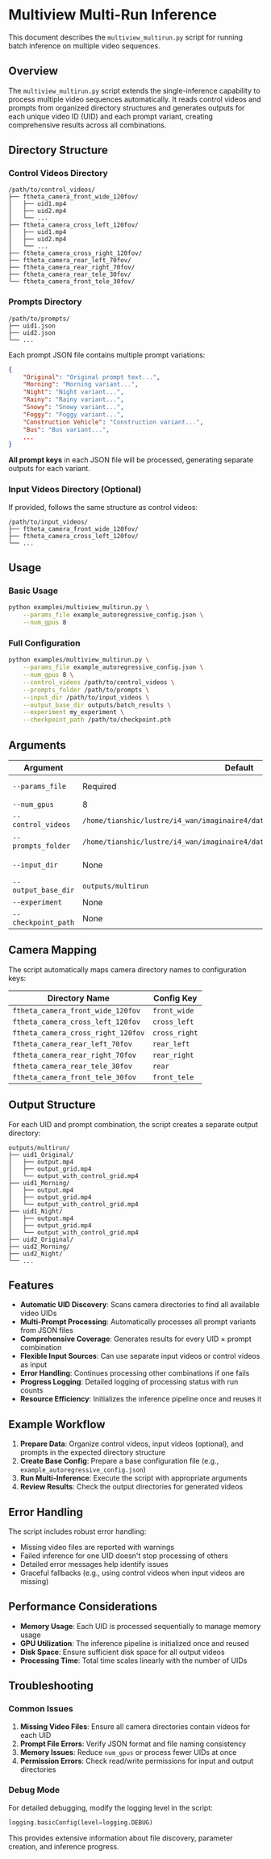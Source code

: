 # Multiview Multi-Run Inference

This document describes the `multiview_multirun.py` script for running batch inference on multiple video sequences.

## Overview

The `multiview_multirun.py` script extends the single-inference capability to process multiple video sequences automatically. It reads control videos and prompts from organized directory structures and generates outputs for each unique video ID (UID) and each prompt variant, creating comprehensive results across all combinations.

## Directory Structure

### Control Videos Directory
```
/path/to/control_videos/
├── ftheta_camera_front_wide_120fov/
│   ├── uid1.mp4
│   ├── uid2.mp4
│   └── ...
├── ftheta_camera_cross_left_120fov/
│   ├── uid1.mp4
│   ├── uid2.mp4
│   └── ...
├── ftheta_camera_cross_right_120fov/
├── ftheta_camera_rear_left_70fov/
├── ftheta_camera_rear_right_70fov/
├── ftheta_camera_rear_tele_30fov/
└── ftheta_camera_front_tele_30fov/
```

### Prompts Directory
```
/path/to/prompts/
├── uid1.json
├── uid2.json
└── ...
```

Each prompt JSON file contains multiple prompt variations:
```json
{
    "Original": "Original prompt text...",
    "Morning": "Morning variant...",
    "Night": "Night variant...",
    "Rainy": "Rainy variant...",
    "Snowy": "Snowy variant...",
    "Foggy": "Foggy variant...",
    "Construction Vehicle": "Construction variant...",
    "Bus": "Bus variant...",
    ...
}
```

**All prompt keys** in each JSON file will be processed, generating separate outputs for each variant.

### Input Videos Directory (Optional)
If provided, follows the same structure as control videos:
```
/path/to/input_videos/
├── ftheta_camera_front_wide_120fov/
├── ftheta_camera_cross_left_120fov/
└── ...
```

## Usage

### Basic Usage
```bash
python examples/multiview_multirun.py \
    --params_file example_autoregressive_config.json \
    --num_gpus 8
```

### Full Configuration
```bash
python examples/multiview_multirun.py \
    --params_file example_autoregressive_config.json \
    --num_gpus 8 \
    --control_videos /path/to/control_videos \
    --prompts_folder /path/to/prompts \
    --input_dir /path/to/input_videos \
    --output_base_dir outputs/batch_results \
    --experiment my_experiment \
    --checkpoint_path /path/to/checkpoint.pth
```

## Arguments

| Argument | Default | Description |
|----------|---------|-------------|
| `--params_file` | Required | Base configuration file (e.g., `example_autoregressive_config.json`) |
| `--num_gpus` | 8 | Number of GPUs to use for inference |
| `--control_videos` | `/home/tianshic/lustre/i4_wan/imaginaire4/data/world_scenario/v3_30fps_concat` | Directory containing control videos |
| `--prompts_folder` | `/home/tianshic/lustre/i4_wan/imaginaire4/data/prompt_rewrite/v3` | Directory containing prompt JSON files |
| `--input_dir` | None | Directory containing input videos (if None, uses control videos) |
| `--output_base_dir` | `outputs/multirun` | Base directory for all outputs |
| `--experiment` | None | Experiment name override |
| `--checkpoint_path` | None | Checkpoint path override |

## Camera Mapping

The script automatically maps camera directory names to configuration keys:

| Directory Name | Config Key |
|----------------|------------|
| `ftheta_camera_front_wide_120fov` | `front_wide` |
| `ftheta_camera_cross_left_120fov` | `cross_left` |
| `ftheta_camera_cross_right_120fov` | `cross_right` |
| `ftheta_camera_rear_left_70fov` | `rear_left` |
| `ftheta_camera_rear_right_70fov` | `rear_right` |
| `ftheta_camera_rear_tele_30fov` | `rear` |
| `ftheta_camera_front_tele_30fov` | `front_tele` |

## Output Structure

For each UID and prompt combination, the script creates a separate output directory:
```
outputs/multirun/
├── uid1_Original/
│   ├── output.mp4
│   ├── output_grid.mp4
│   └── output_with_control_grid.mp4
├── uid1_Morning/
│   ├── output.mp4
│   ├── output_grid.mp4
│   └── output_with_control_grid.mp4
├── uid1_Night/
│   ├── output.mp4
│   ├── output_grid.mp4
│   └── output_with_control_grid.mp4
├── uid2_Original/
├── uid2_Morning/
├── uid2_Night/
└── ...
```

## Features

- **Automatic UID Discovery**: Scans camera directories to find all available video UIDs
- **Multi-Prompt Processing**: Automatically processes all prompt variants from JSON files
- **Comprehensive Coverage**: Generates results for every UID × prompt combination
- **Flexible Input Sources**: Can use separate input videos or control videos as input
- **Error Handling**: Continues processing other combinations if one fails
- **Progress Logging**: Detailed logging of processing status with run counts
- **Resource Efficiency**: Initializes the inference pipeline once and reuses it

## Example Workflow

1. **Prepare Data**: Organize control videos, input videos (optional), and prompts in the expected directory structure
2. **Create Base Config**: Prepare a base configuration file (e.g., `example_autoregressive_config.json`)
3. **Run Multi-Inference**: Execute the script with appropriate arguments
4. **Review Results**: Check the output directories for generated videos

## Error Handling

The script includes robust error handling:
- Missing video files are reported with warnings
- Failed inference for one UID doesn't stop processing of others
- Detailed error messages help identify issues
- Graceful fallbacks (e.g., using control videos when input videos are missing)

## Performance Considerations

- **Memory Usage**: Each UID is processed sequentially to manage memory usage
- **GPU Utilization**: The inference pipeline is initialized once and reused
- **Disk Space**: Ensure sufficient disk space for all output videos
- **Processing Time**: Total time scales linearly with the number of UIDs

## Troubleshooting

### Common Issues

1. **Missing Video Files**: Ensure all camera directories contain videos for each UID
2. **Prompt File Errors**: Verify JSON format and file naming consistency
3. **Memory Issues**: Reduce `num_gpus` or process fewer UIDs at once
4. **Permission Errors**: Check read/write permissions for input and output directories

### Debug Mode

For detailed debugging, modify the logging level in the script:
```python
logging.basicConfig(level=logging.DEBUG)
```

This provides extensive information about file discovery, parameter creation, and inference progress.
